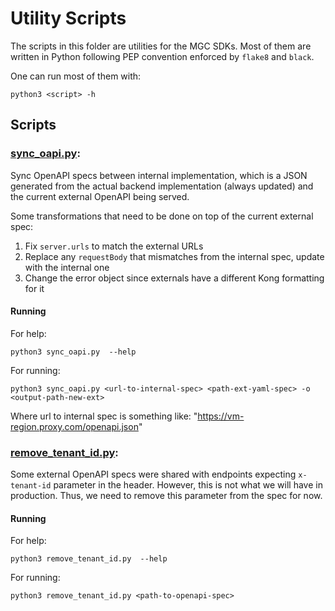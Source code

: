 # Utility Scripts

The scripts in this folder are utilities for the MGC SDKs. Most of them are written in
Python following PEP convention enforced by `flake8` and `black`.

One can run most of them with:

```shell
python3 <script> -h
```

## Scripts

### [sync_oapi.py](./sync_oapi.py):

Sync OpenAPI specs between internal implementation, which is a JSON generated from the
actual backend implementation (always updated) and the current external OpenAPI being
served.

Some transformations that need to be done on top of the current external spec:

1. Fix `server.urls` to match the external URLs
2. Replace any `requestBody` that mismatches from the internal spec, update with the
internal one
3. Change the error object since externals have a different Kong formatting for it

#### Running

For help:

```shell
python3 sync_oapi.py  --help
```

For running:

```shell
python3 sync_oapi.py <url-to-internal-spec> <path-ext-yaml-spec> -o <output-path-new-ext>
```

Where url to internal spec is something like: "https://vm-region.proxy.com/openapi.json"

### [remove_tenant_id.py](./remove_tenant_id.py):

Some external OpenAPI specs were shared with endpoints expecting
`x-tenant-id` parameter in the header. However, this is not what we
will have in production. Thus, we need to remove this parameter from
the spec for now.

#### Running

For help:

```shell
python3 remove_tenant_id.py  --help
```

For running:

```shell
python3 remove_tenant_id.py <path-to-openapi-spec>
```
